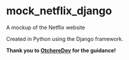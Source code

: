 # mock_netflix_django
A mockup of the Netflix website

Created in Python using the Django framework.

**Thank you to [OtchereDev](https://github.com/OtchereDev) for the guidance!**
